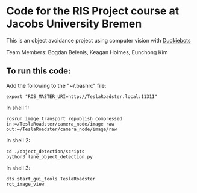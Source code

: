 # Code for the RIS Project course at Jacobs University Bremen  

This is an object avoidance project using computer vision with [Duckiebots](https://www.duckietown.org/)  
  
Team Members: Bogdan Belenis, Keagan Holmes, Eunchong Kim  
  
  
## To run this code:  

Add the following to the "~/.bashrc" file:  
```
export "ROS_MASTER_URI=http://TeslaRoadster.local:11311"  
```

In shell 1:  
```
rosrun image_transport republish compressed in:=/TeslaRoadster/camera_node/image raw out:=/TeslaRoadster/camera_node/image/raw
```

In shell 2:
```
cd ./object_detection/scripts
python3 lane_object_detection.py
```

In shell 3:
```
dts start_gui_tools TeslaRoadster
rqt_image_view
```

